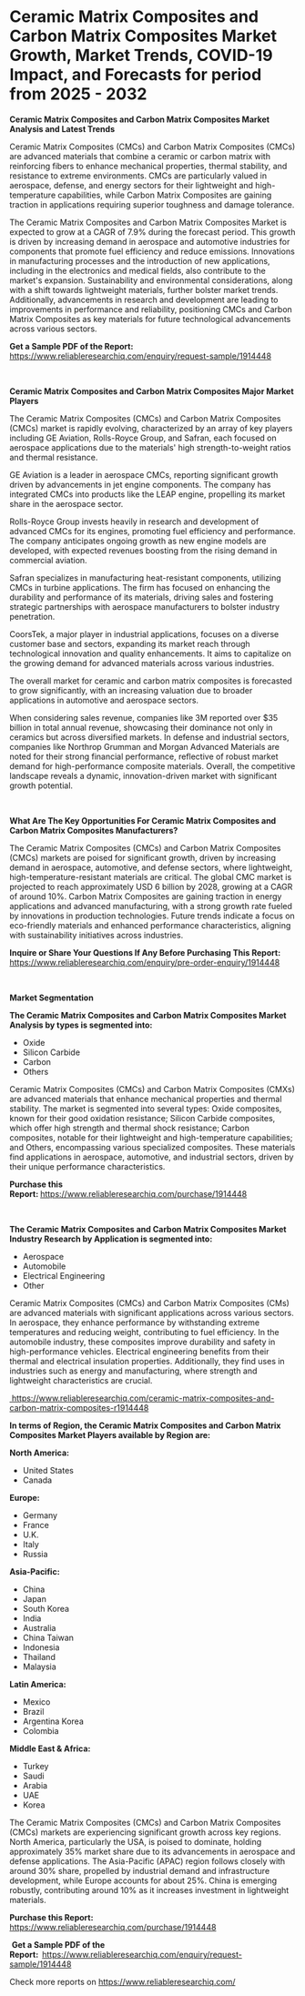 <p><h1>Ceramic Matrix Composites and Carbon Matrix Composites Market Growth, Market Trends, COVID-19 Impact, and Forecasts for period from 2025 - 2032</h1></p><p><strong>Ceramic Matrix Composites and Carbon Matrix Composites Market Analysis and Latest Trends</strong></p>
<p><p>Ceramic Matrix Composites (CMCs) and Carbon Matrix Composites (CMCs) are advanced materials that combine a ceramic or carbon matrix with reinforcing fibers to enhance mechanical properties, thermal stability, and resistance to extreme environments. CMCs are particularly valued in aerospace, defense, and energy sectors for their lightweight and high-temperature capabilities, while Carbon Matrix Composites are gaining traction in applications requiring superior toughness and damage tolerance.</p><p>The Ceramic Matrix Composites and Carbon Matrix Composites Market is expected to grow at a CAGR of 7.9% during the forecast period. This growth is driven by increasing demand in aerospace and automotive industries for components that promote fuel efficiency and reduce emissions. Innovations in manufacturing processes and the introduction of new applications, including in the electronics and medical fields, also contribute to the market's expansion. Sustainability and environmental considerations, along with a shift towards lightweight materials, further bolster market trends. Additionally, advancements in research and development are leading to improvements in performance and reliability, positioning CMCs and Carbon Matrix Composites as key materials for future technological advancements across various sectors.</p></p>
<p><strong>Get a Sample PDF of the Report:&nbsp;</strong> <a href="https://www.reliableresearchiq.com/enquiry/request-sample/1914448?utm_campaign=2222&utm_medium=2&utm_source=Github&utm_content=ia&utm_term=04022025&utm_id=ceramic-matrix-composites-and-carbon-matrix-composites">https://www.reliableresearchiq.com/enquiry/request-sample/1914448</a></p>
<p>&nbsp;</p>
<p><strong>Ceramic Matrix Composites and Carbon Matrix Composites Major Market Players</strong></p>
<p><p>The Ceramic Matrix Composites (CMCs) and Carbon Matrix Composites (CMCs) market is rapidly evolving, characterized by an array of key players including GE Aviation, Rolls-Royce Group, and Safran, each focused on aerospace applications due to the materials' high strength-to-weight ratios and thermal resistance.</p><p>GE Aviation is a leader in aerospace CMCs, reporting significant growth driven by advancements in jet engine components. The company has integrated CMCs into products like the LEAP engine, propelling its market share in the aerospace sector.</p><p>Rolls-Royce Group invests heavily in research and development of advanced CMCs for its engines, promoting fuel efficiency and performance. The company anticipates ongoing growth as new engine models are developed, with expected revenues boosting from the rising demand in commercial aviation.</p><p>Safran specializes in manufacturing heat-resistant components, utilizing CMCs in turbine applications. The firm has focused on enhancing the durability and performance of its materials, driving sales and fostering strategic partnerships with aerospace manufacturers to bolster industry penetration.</p><p>CoorsTek, a major player in industrial applications, focuses on a diverse customer base and sectors, expanding its market reach through technological innovation and quality enhancements. It aims to capitalize on the growing demand for advanced materials across various industries.</p><p>The overall market for ceramic and carbon matrix composites is forecasted to grow significantly, with an increasing valuation due to broader applications in automotive and aerospace sectors.</p><p>When considering sales revenue, companies like 3M reported over $35 billion in total annual revenue, showcasing their dominance not only in ceramics but across diversified markets. In defense and industrial sectors, companies like Northrop Grumman and Morgan Advanced Materials are noted for their strong financial performance, reflective of robust market demand for high-performance composite materials. Overall, the competitive landscape reveals a dynamic, innovation-driven market with significant growth potential.</p></p>
<p>&nbsp;</p>
<p><strong>What Are The Key Opportunities For Ceramic Matrix Composites and Carbon Matrix Composites Manufacturers?</strong></p>
<p><p>The Ceramic Matrix Composites (CMCs) and Carbon Matrix Composites (CMCs) markets are poised for significant growth, driven by increasing demand in aerospace, automotive, and defense sectors, where lightweight, high-temperature-resistant materials are critical. The global CMC market is projected to reach approximately USD 6 billion by 2028, growing at a CAGR of around 10%. Carbon Matrix Composites are gaining traction in energy applications and advanced manufacturing, with a strong growth rate fueled by innovations in production technologies. Future trends indicate a focus on eco-friendly materials and enhanced performance characteristics, aligning with sustainability initiatives across industries.</p></p>
<p><strong>Inquire or Share Your Questions If Any Before Purchasing This Report:</strong> <a href="https://www.reliableresearchiq.com/enquiry/pre-order-enquiry/1914448?utm_campaign=2222&utm_medium=2&utm_source=Github&utm_content=ia&utm_term=04022025&utm_id=ceramic-matrix-composites-and-carbon-matrix-composites">https://www.reliableresearchiq.com/enquiry/pre-order-enquiry/1914448</a></p>
<p>&nbsp;</p>
<p><strong>Market Segmentation</strong></p>
<p><strong>The Ceramic Matrix Composites and Carbon Matrix Composites Market Analysis by types is segmented into:</strong></p>
<p><ul><li>Oxide</li><li>Silicon Carbide</li><li>Carbon</li><li>Others</li></ul></p>
<p><p>Ceramic Matrix Composites (CMCs) and Carbon Matrix Composites (CMXs) are advanced materials that enhance mechanical properties and thermal stability. The market is segmented into several types: Oxide composites, known for their good oxidation resistance; Silicon Carbide composites, which offer high strength and thermal shock resistance; Carbon composites, notable for their lightweight and high-temperature capabilities; and Others, encompassing various specialized composites. These materials find applications in aerospace, automotive, and industrial sectors, driven by their unique performance characteristics.</p></p>
<p><strong>Purchase this Report:&nbsp;</strong><a href="https://www.reliableresearchiq.com/purchase/1914448?utm_campaign=2222&utm_medium=2&utm_source=Github&utm_content=ia&utm_term=04022025&utm_id=ceramic-matrix-composites-and-carbon-matrix-composites">https://www.reliableresearchiq.com/purchase/1914448</a></p>
<p>&nbsp;</p>
<p><strong>The Ceramic Matrix Composites and Carbon Matrix Composites Market Industry Research by Application is segmented into:</strong></p>
<p><ul><li>Aerospace</li><li>Automobile</li><li>Electrical Engineering</li><li>Other</li></ul></p>
<p><p>Ceramic Matrix Composites (CMCs) and Carbon Matrix Composites (CMs) are advanced materials with significant applications across various sectors. In aerospace, they enhance performance by withstanding extreme temperatures and reducing weight, contributing to fuel efficiency. In the automobile industry, these composites improve durability and safety in high-performance vehicles. Electrical engineering benefits from their thermal and electrical insulation properties. Additionally, they find uses in industries such as energy and manufacturing, where strength and lightweight characteristics are crucial.</p></p>
<p><a href="https://www.reliableresearchiq.com/ceramic-matrix-composites-and-carbon-matrix-composites-r1914448?utm_campaign=2222&utm_medium=2&utm_source=Github&utm_content=ia&utm_term=04022025&utm_id=ceramic-matrix-composites-and-carbon-matrix-composites">&nbsp;https://www.reliableresearchiq.com/ceramic-matrix-composites-and-carbon-matrix-composites-r1914448</a></p>
<p><strong>In terms of Region, the Ceramic Matrix Composites and Carbon Matrix Composites Market Players available by Region are:</strong></p>
<p>
    <p> <strong> North America: </strong>
        <ul>
            <li>United States</li>
            <li>Canada</li>
        </ul>
        </p> 
    <p> <strong> Europe: </strong>
        <ul>
            <li>Germany</li>
            <li>France</li>
            <li>U.K.</li>
            <li>Italy</li>
            <li>Russia</li>
        </ul>
        </p> 
    <p> <strong> Asia-Pacific: </strong>
        <ul>
            <li>China</li>
            <li>Japan</li>
            <li>South Korea</li>
            <li>India</li>
            <li>Australia</li>
            <li>China Taiwan</li>
            <li>Indonesia</li>
            <li>Thailand</li>
            <li>Malaysia</li>
        </ul>
        </p> 
    <p> <strong> Latin America: </strong>
        <ul>
            <li>Mexico</li>
            <li>Brazil</li>
            <li>Argentina Korea</li>
            <li>Colombia</li>
        </ul>
        </p> 
    <p> <strong> Middle East & Africa: </strong>
        <ul>
            <li>Turkey</li>
            <li>Saudi</li>
            <li>Arabia</li>
            <li>UAE</li>
            <li>Korea</li>
        </ul>
    </p>
    </p>
<p><p>The Ceramic Matrix Composites (CMCs) and Carbon Matrix Composites (CMCs) markets are experiencing significant growth across key regions. North America, particularly the USA, is poised to dominate, holding approximately 35% market share due to its advancements in aerospace and defense applications. The Asia-Pacific (APAC) region follows closely with around 30% share, propelled by industrial demand and infrastructure development, while Europe accounts for about 25%. China is emerging robustly, contributing around 10% as it increases investment in lightweight materials.</p></p>
<p><strong>Purchase this Report: </strong><a href="https://www.reliableresearchiq.com/purchase/1914448?utm_campaign=2222&utm_medium=2&utm_source=Github&utm_content=ia&utm_term=04022025&utm_id=ceramic-matrix-composites-and-carbon-matrix-composites">https://www.reliableresearchiq.com/purchase/1914448</a></p>
<p>&nbsp;<strong>Get a Sample PDF of the Report:&nbsp;&nbsp;</strong><a href="https://www.reliableresearchiq.com/enquiry/request-sample/1914448?utm_campaign=2222&utm_medium=2&utm_source=Github&utm_content=ia&utm_term=04022025&utm_id=ceramic-matrix-composites-and-carbon-matrix-composites">https://www.reliableresearchiq.com/enquiry/request-sample/1914448</a></p>
<p><strong></strong></p>
<p>Check more reports on <a href="https://www.reliableresearchiq.com/?utm_campaign=2222&utm_medium=2&utm_source=Github&utm_content=ia&utm_term=04022025&utm_id=ceramic-matrix-composites-and-carbon-matrix-composites">https://www.reliableresearchiq.com/</a></p>